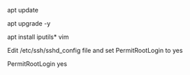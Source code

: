 apt update

apt upgrade -y

apt install iputils* vim

Edit /etc/ssh/sshd_config file and set PermitRootLogin to yes

PermitRootLogin yes
